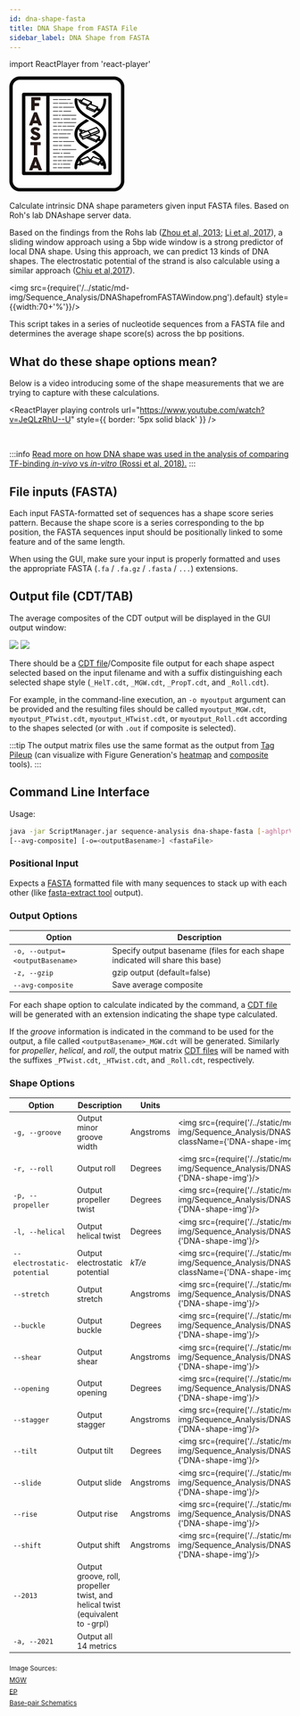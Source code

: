 ```yaml
---
id: dna-shape-fasta
title: DNA Shape from FASTA File
sidebar_label: DNA Shape from FASTA
---
```


import ReactPlayer from 'react-player'

![dna-shape-fasta](/../static/icons/Sequence_Analysis/DNAShapefromFASTA_square.svg)

Calculate intrinsic DNA shape parameters given input FASTA files. Based on Roh's lab DNAshape server data.

<!--![DNA Shape Cheatsheet](IMGADDRESS) -->
<!-- <figure><figcaption></figcaption></figure> -->

Based on the findings from the Rohs lab ([Zhou et al, 2013][zhou-paper]; [Li et al, 2017][li-paper]), a sliding window approach using a 5bp wide window is a strong predictor of local DNA shape. Using this approach, we can predict 13 kinds of DNA shapes. The electrostatic potential of the strand is also calculable using a similar approach ([Chiu et al,2017][chiu-paper]).

<img src={require('/../static/md-img/Sequence_Analysis/DNAShapefromFASTAWindow.png').default} style={{width:70+'%'}}/>

This script takes in a series of nucleotide sequences from a FASTA file and determines the average shape score(s) across the bp positions.

## What do these shape options mean?

Below is a video introducing some of the shape measurements that we are trying to capture with these calculations.

<ReactPlayer playing controls url="https://www.youtube.com/watch?v=JeQLzRhU--U" style={{ border: '5px solid black' }} />

<br/>

:::info
[Read more on how DNA shape was used in the analysis of comparing TF-binding _in-vivo_ vs _in-vitro_ (Rossi et al, 2018).][pb-exo-paper]
:::

## File inputs (FASTA)
Each input FASTA-formatted set of sequences has a shape score series pattern. Because the shape score is a series corresponding to the bp position, the FASTA sequences input should be positionally linked to some feature and of the same length.

When using the GUI, make sure your input is properly formatted and uses the appropriate FASTA (`.fa` / `.fa.gz` / `.fasta` / `...`) extensions.

## Output file (CDT/TAB)
The average composites of the CDT output will be displayed in the GUI output window:

<div class="tutorial-img-flow-container">
  <img src={require('./img/DNAShapeBED_Chart-Roll.png').default} style={{width:50+'%'}} />
  <img src={require('./img/DNAShapeBED_Statistics-Roll.png').default} style={{width:50+'%'}} />
</div>

There should be a [CDT file][cdt-format]/Composite file output for each shape aspect selected based on the input filename and with a suffix distinguishing each selected shape style (`_HelT.cdt`, `_MGW.cdt`, `_PropT.cdt`, and `_Roll.cdt`).

For example, in the command-line execution, an `-o myoutput` argument can be provided and the resulting files should be called `myoutput_MGW.cdt`, `myoutput_PTwist.cdt`, `myoutput_HTwist.cdt`, or `myoutput_Roll.cdt` according to the shapes selected (or with `.out` if composite is selected).

:::tip
The output matrix files use the same format as the output from [Tag Pileup][tag-pileup] (can visualize with Figure Generation's [heatmap][heatmap] and [composite][composite-plot] tools).
:::

## Command Line Interface

Usage:
```bash
java -jar ScriptManager.jar sequence-analysis dna-shape-fasta [-aghlprV]
[--avg-composite] [-o=<outputBasename>] <fastaFile>
```


### Positional Input

Expects a [FASTA][fasta-format] formatted file with many sequences to stack up with each other (like [fasta-extract tool][fasta-extract] output).

### Output Options

| Option | Description |
| ------ | ----------- |
| `-o, --output=<outputBasename>` | Specify output basename (files for each shape indicated will share this base) |
| `-z, --gzip`            | gzip output (default=false) |
| `--avg-composite` | Save average composite |

For each shape option to calculate indicated by the command, a [CDT file][cdt-format] will be generated with an extension indicating the shape  type calculated.

If the *groove* information is indicated in the command to be used for the output, a file called `<outputBasename>_MGW.cdt` will be generated.
Similarly for *propeller*, *helical*, and *roll*, the output matrix [CDT files][cdt-format] will be named with the suffixes `_PTwist.cdt`, `_HTwist.cdt`, and `_Roll.cdt`, respectively.


### Shape Options

| Option                             | Description                                                                 | Units       | Image |
|------------------------------------|-----------------------------------------------------------------------------|-------------|-------|
| `-g, --groove`                     | Output minor groove width                                                   | Angstroms   | <img src={require('/../static/md-img/Sequence_Analysis/DNAShapes/minor_groove.png').default} className={'DNA-shape-img'}/> |
| `-r, --roll`                       | Output roll                                                                  | Degrees     | <img src={require('/../static/md-img/Sequence_Analysis/DNAShapes/roll.png').default} className={'DNA-shape-img'}/> |
| `-p, --propeller`                  | Output propeller twist                                                       | Degrees     | <img src={require('/../static/md-img/Sequence_Analysis/DNAShapes/propeller.png').default} className={'DNA-shape-img'}/> |
| `-l, --helical`                    | Output helical twist                                                         | Degrees     | <img src={require('/../static/md-img/Sequence_Analysis/DNAShapes/twist.png').default} className={'DNA-shape-img'}/> |
| `--electrostatic-potential`        | Output electrostatic potential                                               | *kT/e*      | <img src={require('/../static/md-img/Sequence_Analysis/DNAShapes/electrostatic_potential.png').default} className={'DNA-shape-img'}/> |
| `--stretch`                        | Output stretch                                                               | Angstroms   | <img src={require('/../static/md-img/Sequence_Analysis/DNAShapes/stretch.png').default} className={'DNA-shape-img'}/> |
| `--buckle`                         | Output buckle                                                                | Degrees     | <img src={require('/../static/md-img/Sequence_Analysis/DNAShapes/buckle.png').default} className={'DNA-shape-img'}/> |
| `--shear`                          | Output shear                                                                 | Angstroms   | <img src={require('/../static/md-img/Sequence_Analysis/DNAShapes/shear.png').default} className={'DNA-shape-img'}/> |
| `--opening`                        | Output opening                                                               | Degrees     | <img src={require('/../static/md-img/Sequence_Analysis/DNAShapes/opening.png').default} className={'DNA-shape-img'}/> |
| `--stagger`                        | Output stagger                                                               | Angstroms   | <img src={require('/../static/md-img/Sequence_Analysis/DNAShapes/stagger.png').default} className={'DNA-shape-img'}/> |
| `--tilt`                           | Output tilt                                                                  | Degrees     | <img src={require('/../static/md-img/Sequence_Analysis/DNAShapes/tilt.png').default} className={'DNA-shape-img'}/> |
| `--slide`                          | Output slide                                                                 | Angstroms   | <img src={require('/../static/md-img/Sequence_Analysis/DNAShapes/slide.png').default} className={'DNA-shape-img'}/> |
| `--rise`                           | Output rise                                                                  | Angstroms   | <img src={require('/../static/md-img/Sequence_Analysis/DNAShapes/rise.png').default} className={'DNA-shape-img'}/> |
| `--shift`                          | Output shift                                                                 | Angstroms   | <img src={require('/../static/md-img/Sequence_Analysis/DNAShapes/shift.png').default} className={'DNA-shape-img'}/> |
| `--2013`                           | Output groove, roll, propeller twist, and helical twist (equivalent to -grpl) |             | |
| `-a, --2021`                       | Output all 14 metrics                                                         |             |  |

<sub>
  Image Sources:<br />
  <a href="https://www.sciencedirect.com/topics/agricultural-and-biological-sciences/b-dna">
    MGW
  </a><br />
  <a href="https://www.info4eee.com/2013/03/application-of-electrostatics.html">
    EP
  </a><br />
  <a href="https://x3dna.org/highlights/schematic-diagrams-of-base-pair-parameters">
    Base-pair Schematics
  </a>
</sub>

[zhou-paper]:https://pubmed.ncbi.nlm.nih.gov/23703209/
[li-paper]:https://pubmed.ncbi.nlm.nih.gov/29165643/
[chiu-paper]:https://pmc.ncbi.nlm.nih.gov/articles/PMC5716191/
[pb-exo-paper]:https://pubmed.ncbi.nlm.nih.gov/29563167/

[cdt-format]: /docs/Guides/Getting-Started/file-formats#cdt
[fasta-format]: /docs/Guides/Getting-Started/file-formats#fasta

[composite-plot]: /docs/Tools/figure-generation/composite-plot
[fasta-extract]: /docs/Tools/sequence-analysis/fasta-extract
[heatmap]: /docs/Tools/figure-generation/heatmap
[tag-pileup]: /docs/Tools/read-analysis/tag-pileup